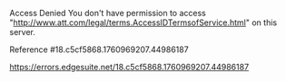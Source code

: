 Access Denied
You don't have permission to access "http://www.att.com/legal/terms.AccessIDTermsofService.html" on this server.

Reference #18.c5cf5868.1760969207.44986187

https://errors.edgesuite.net/18.c5cf5868.1760969207.44986187